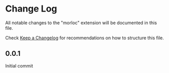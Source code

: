 # Change Log

All notable changes to the "morloc" extension will be documented in this file.

Check [Keep a Changelog](http://keepachangelog.com/) for recommendations on how to structure this file.

## 0.0.1

Initial commit
